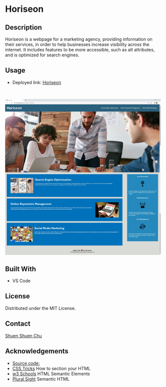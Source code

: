 # Horiseon

## Description

Horiseon is a webpage for a marketing agency, providing information on their services, in order to help businesses increase visibility across the internet. It includes features to be more accessible, such as alt attributes, and is optimized for search engines.

## Usage

* Deployed link:
[Horiseon](https://sschu99.github.io/module1-challenge/)

<br>

![Horiseon webpage](./assets/images/horiseon-webpage-screenshot.jpg)

## Built With

* VS Code

## License

Distributed under the MIT License.

## Contact
[Shuen Shuen Chu](https://github.com/sschu99)

## Acknowledgements

* [Source code:](https://github.com/sschu99/module1-challenge/tree/main/source-code)
* [CSS Tricks](https://css-tricks.com/how-to-section-your-html/) How to section your HTML
* [w3 Schools](https://www.w3schools.com/html/html5_semantic_elements.asp) HTML Semantic Elements
* [Plural Sight](https://www.pluralsight.com/guides/semantic-html) Semantic HTML